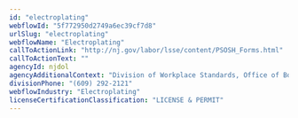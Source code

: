 ```yaml
---
id: "electroplating"
webflowId: "5f772950d2749a6ec39cf7d8"
urlSlug: "electroplating"
webflowName: "Electroplating"
callToActionLink: "http://nj.gov/labor/lsse/content/PSOSH_Forms.html"
callToActionText: ""
agencyId: njdol
agencyAdditionalContext: "Division of Workplace Standards, Office of Boiler and Pressure Vessel Compliance"
divisionPhone: "(609) 292-2121"
webflowIndustry: "Electroplating"
licenseCertificationClassification: "LICENSE & PERMIT"
---
```

